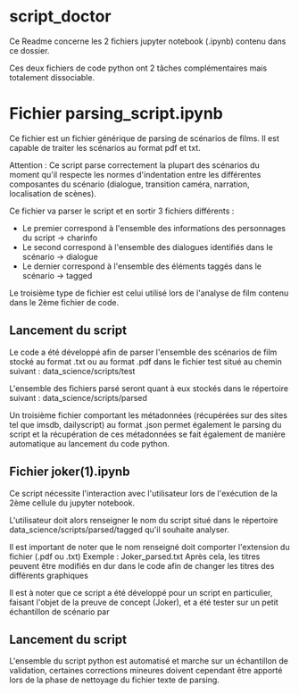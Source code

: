 # script_doctor

Ce Readme concerne les 2 fichiers jupyter notebook (.ipynb) contenu dans ce dossier.

Ces deux fichiers de code python ont 2 tâches complémentaires mais totalement dissociable.

# Fichier parsing_script.ipynb #

Ce fichier est un fichier générique de parsing de scénarios de films. 
Il est capable de traiter les scénarios au format pdf et txt.

Attention : Ce script parse correctement la plupart des scénarios du moment qu'il respecte les normes d'indentation entre les différentes composantes du scénario
(dialogue, transition caméra, narration, localisation de scènes).

Ce fichier va parser le script et en sortir 3 fichiers différents :
- Le premier correspond à l'ensemble des informations des personnages du script -> charinfo
- Le second correspond à l'ensemble des dialogues identifiés dans le scénario -> dialogue
- Le dernier correspond à l'ensemble des éléments taggés dans le scénario -> tagged

Le troisième type de fichier est celui utilisé lors de l'analyse de film contenu dans le 2ème fichier de code. 

## Lancement du script ##
Le code a été développé afin de parser l'ensemble des scénarios de film stocké au format .txt ou au format .pdf dans le fichier 
test situé au chemin suivant :
data_science/scripts/test

L'ensemble des fichiers parsé seront quant à eux stockés dans le répertoire suivant :
data_science/scripts/parsed

Un troisième fichier comportant les métadonnées (récupérées sur des sites tel que imsdb, dailyscript) au format .json
permet également le parsing du script et la récupération de ces métadonnées se fait également de manière automatique
au lancement du code python.


## Fichier joker(1).ipynb ##

Ce script nécessite l'interaction avec l'utilisateur lors de l'exécution de la 2ème cellule du jupyter notebook.

L'utilisateur doit alors renseigner le nom du script situé dans le répertoire 
data_science/scripts/parsed/tagged
qu'il souhaite analyser.

Il est important de noter que le nom renseigné doit comporter l'extension du fichier (.pdf ou .txt)
Exemple : Joker_parsed.txt
Après cela, les titres peuvent être modifiés en dur dans le code afin de changer les titres des différents graphiques

Il est à noter que ce script a été développé pour un script en particulier, faisant l'objet de la preuve de concept
(Joker), et a été tester sur un petit échantillon de scénario par 


## Lancement du script ##
L'ensemble du script python est automatisé et marche sur un échantillon de validation, certaines corrections mineures
doivent cependant être apporté lors de la phase de nettoyage du fichier texte de parsing.

